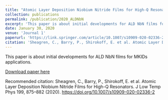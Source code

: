 ```yaml
---
title: "Atomic Layer Deposition Niobium Nitride Films for High-Q Resonators"
collection: publications
permalink: /publication/2020_ALDNbN
excerpt: 'This paper is about initial developments for ALD NbN films for MKIDs applications.'
date: January 30, 2020
venue: 'Journal 1'
paperurl: 'https://link.springer.com/article/10.1007/s10909-020-02336-2'
citation: 'Sheagren, C., Barry, P., Shirokoff, E. et al. Atomic Layer Deposition Niobium Nitride Films for High-Q Resonators. J Low Temp Phys 199, 875–882 (2020). https://doi.org/10.1007/s10909-020-02336-2'
---
```

This paper is about initial developments for ALD NbN films for MKIDs applications.

[Download paper here](https://link.springer.com/article/10.1007/s10909-020-02336-2)

Recommended citation: Sheagren, C., Barry, P., Shirokoff, E. et al. Atomic Layer Deposition Niobium Nitride Films for High-Q Resonators. J Low Temp Phys 199, 875–882 (2020). https://doi.org/10.1007/s10909-020-02336-2
